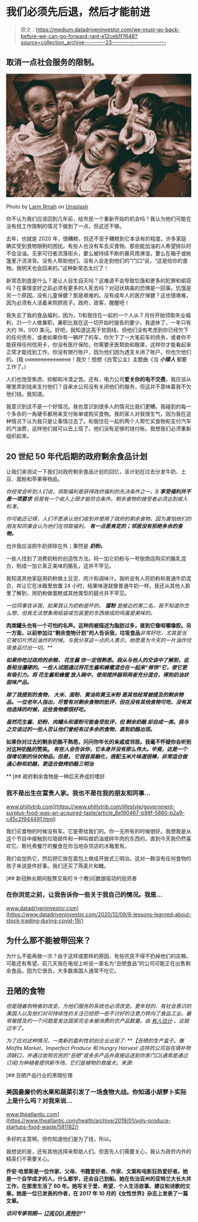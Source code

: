 # 我们必须先后退，然后才能前进

> 原文：<https://medium.datadriveninvestor.com/we-must-go-back-before-we-can-go-forward-rant-e12ceb1f7648?source=collection_archive---------23----------------------->

## 取消一点社会服务的限制。

![](img/1e4c2f4de3554b4e53271e8ddc228eb3.png)

Photo by [Larm Rmah](https://unsplash.com/@larm?utm_source=medium&utm_medium=referral) on [Unsplash](https://unsplash.com?utm_source=medium&utm_medium=referral)

你不认为我们应该回到几年前，给市民一个重新开始的机会吗？我认为他们可能在没有找工作限制的情况下做到了一点，但这还不够。

去年，也就是 2020 年，很糟糕，但还不至于糟糕到它本该有的程度。许多家庭确实受到食物限制的困扰。有些人也没有车去买食物。那些能加油的人希望排队时不会没油。无家可归者流落街头，要么被持续不断的暴风雨淋湿，要么在箱子或帐篷里汗流浃背。没有人帮助他们。没有人会走到他们的“门口”说，“这是给你的食物。我明天也会回来的。”这种新常态太烂了！

新常态到底是什么？是让人自生自灭吗？这难道不会导致饥饿和更多的犯罪和偷窃吗？在事情变好之前必须有更多的人死去吗？对冠状病毒的恐惧是一回事。饥饿是另一个原因。没有儿童保健？那是艰难的。没有成年人的医疗保健？这也很艰难，因为必须有人活着来照顾孩子。政府，政客，醒醒吧！

我失去了我的食品福利，因为，1)和我住在一起的一个人从 7 月份开始领取失业福利，2)一个人做兼职，兼职比我在这一切开始时报告的要少。我退休了，一年只有大约 16，000 美元。好吧，我知道这高于贫困线，但他们没有考虑到你已经欠下的任何债务，或者如果你有一辆坏了的车，你欠下了一大笔前车的债务，或者你不能获得任何信用卡，你没有医疗保险，你需要牙医帮助和眼罩，这样你才能看起来正常才能找到工作。你没有银行账户，因为他们因为透支关闭了账户。你也欠他们的。(我 oweeeeeeeeeeeee！我欠！想想《白雪公主》主题曲《当 ***小矮人*** 都要工作了。)

人们也饱受焦虑、抑郁和冷漠之苦。还有，电力公司**爱关你的电不交费**。我应该从哪里弄到钱来支付他们？自来水公司没有关闭他们的服务，但这并不意味着我不欠他们钱。我知道。

我意识到这不是一个好情况。我也意识到很多人的情况比我们更糟。我碰到的每一个多余的一角硬币都用来支付账单或购买食物。我的家人对我很生气，因为我在这种情况下认为我只是让事情过去了。和我住在一起的两个人帮忙买食物和支付汽车的汽油费，这样他们就可以去上班了。他们没有足够的钱付账。我想我们必须重新组织起来。

## 20 世纪 50 年代后期的政府剩余食品计划

让我们来测试一下我们对政府剩余食品计划的回忆，该计划在过去分发牛奶、土豆、面粉和苹果等物品。

*你经常会听到人们说，领取福利是获得政府福利的先决条件之一。B* ***享受福利并不是一项要求*** *但是有一个收入上限才能符合条件。剩余食物的接受者必须达到收入标准。*

*你可能还记得，人们不愿承认他们收到并使用了政府的剩余食物，因为害怕他们的朋友和同事会认为他们在领取福利。* ***有一点是肯定的；邻居没有拒绝多余的食物。***

也许我应该把牛奶排除在外；果然是 ***奶粉。***

一些人找到了消费奶粉的创造性方法。将一加仑奶粉与一夸脱商店购买的酪乳混合，制成一加仑真正美味的酪乳，这并不罕见。

我知道其他家庭用奶粉做土豆泥、肉汁和调味汁。我听说有人将奶粉和普通牛奶混合，并让它在冰箱里放置 24 小时，结果味道就像普通牛奶一样。我还从其他人那里了解到，用奶粉做蛋糕或其他类型的甜点并不罕见。

*一位同事告诉我，如果我认为奶粉是坏的，* ***蛋粉*** *是接近的第二名。我不知道你怎么想，但我无法想象用纸袋或包装里的东西做成的鸡蛋是美味的。*

**肉类罐头也有一个可怕的名声。这种肉被描述为脂肪过多，直到它像咀嚼橡胶。另一方面，以前参加过“剩余食物计划”的人告诉我，垃圾食品***非常好吃，尤其是当它被切片然后油炸的时候。与我分享这一点的人表示，她愿意为今天的一片油炸垃圾食品付出一切。***

***如果你吃过政府的余粮，* ***花生酱*** *你一定很熟悉。我从与他人的交谈中了解到，这是相当僵硬的。一些人试图通过将花生酱和蜂蜜混合在一起来“修饰”它，使它更有吸引力。将* ***花生酱和蜂蜜*** *放入碗中，使用搅拌器将两者充分混合，得到奶油状甜味产品。***

***除了我提到的食物，* ***大米、面粉、黄油和黄玉米粉*** *是其他经常被提及的剩余物品。一位老年人指出，尽管有对剩余食物的批评，但在没有其他食物可吃、没有其他选择的时候，这些食物都很好吃。***

***虽然花生酱、奶粉、肉罐头和蛋粉可能备受批评，但* ***剩余奶酪*** *却自成一类。我与之交谈过的一些人否认他们曾经有过多余的食物，直到奶酪出现。***

**如果你对过去的剩余奶酪不熟悉，问问你年长的亲戚或邻居。我毫不怀疑你会听到对这种奶酪的赞美。 *有些人会告诉你，它本身并没有那么伟大。毕竟，这是一个很难切割的块状物品。但是，* ***它很容易融化，搭配玉米片味道很棒，非常适合做通心粉和奶酪，更适合做烤奶酪三明治*****

**[](https://www.phillytrib.com/lifestyle/government-surplus-food-was-an-acquired-taste/article_8e190467-b98f-5860-b2a9-c45c2f944491.html) [## 政府剩余食物是一种后天养成的嗜好

### 我不是出生在富贵人家。我也不是在我的朋友和同事…

www.phillytrib.com](https://www.phillytrib.com/lifestyle/government-surplus-food-was-an-acquired-taste/article_8e190467-b98f-5860-b2a9-c45c2f944491.html) 

我们买食物的时候没有车。它是寄给我们的。你一无所有的时候很好。我想我是从这个节目中接触到垃圾邮件和一种叫做奶油或碎牛肉的东西的，直到今天我仍然喜欢它。斯托弗餐厅的餐食在你当地杂货店的冰箱里有。

我们会加热它，然后把它放在面包上做成开放式三明治。这对一群没有任何食物的孩子来说是件好事。我们还买了燕麦片和糖。

[](https://www.datadriveninvestor.com/2020/12/09/9-lessons-learned-about-stock-trading-during-covid-19/) [## 新冠肺炎期间股票交易的 9 个教训|数据驱动的投资者

### 在你浏览之前，让我告诉你一些关于我自己的情况。我是…

www.datadriveninvestor.com](https://www.datadriveninvestor.com/2020/12/09/9-lessons-learned-about-stock-trading-during-covid-19/) 

## 为什么那不能被带回来？

为什么不能再做一次？由于这样或那样的原因，有些农民不得不扔掉他们的庄稼。可能还有希望。前几天我在电视上听说一家名为“丑陋食品”的公司可能正在出售剩余食品，因为它很丑，大多数美国人通常不吃它。

## 丑陋的食物

*但是随着购物者的改变，为他们服务的系统也必须改变。更年轻的、有社会意识的美国人以及他们对可持续性的关注已经把一些不讨好的注意力转向了食品工业。最常被提及的一个问题是发达国家完全未被消费的农产品数量。由* [*有人估计*](https://www.nrdc.org/sites/default/files/wasted-food-IP.pdf) *，这就过半了。*

*为了应对这种情况，一类新的盈利性初创企业出现了:* ***【丑陋的生产盒子。像 Misfits Market、Imperfect Produce 和 Hungry Harvest 这样的公司旨在填补物流缺口，并通过收购农民的“丑陋”或多余产品并直接运送到你家门口(通常是通过订阅)为种植者提供新市场。它们是植物的救援犬。*来源:**

[](https://www.theatlantic.com/health/archive/2019/01/ugly-produce-startups-food-waste/581182/) [## 丑陋产品行业的黑暗伦理

### 美国最廉价的水果和蔬菜引发了一场食物大战。你知道小胡萝卜实际上是什么吗？对我来说…

www.theatlantic.com](https://www.theatlantic.com/health/archive/2019/01/ugly-produce-startups-food-waste/581182/) 

多好的主意啊。但你知道他们是为了钱，所以。

我想说的是，还有其他选择来帮助人们。但首先人们需要关心，我认为政府内外的精英们不需要关心。

**乔安·哈里斯是一位作家、父母、书籍爱好者、作家、文案和电影狂热爱好者。她是一个自学成才的人，什么都学，还会自己划船。她在佐治亚州的亚特兰大长大并工作，在那里生活了 60 年。她写关于爱、希望、个人生活故事、建议和诗歌的文章。她是一位已发表的作者，在 2017 年 10 月的《女性世界》杂志上发表了一篇文章。**

***访问专家视图—** [**订阅 DDI 英特尔**](https://datadriveninvestor.com/ddi-intel)***